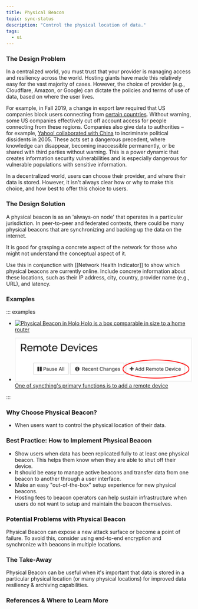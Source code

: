 ```yaml
---
title: Physical Beacon
topic: sync-status
description: "Control the physical location of data."
tags:
  - ui
---
```


### The Design Problem

In a centralized world, you must trust that your provider is managing
access and resiliency across the world. Hosting giants have made this
relatively easy for the vast majority of cases. However, the choice of provider
(e.g., Cloudflare, Amazon, or Google) can dictate the policies and terms of use
of data, based on where the user lives.

For example, in Fall 2019, a change in export law required that US companies
block users connecting from [certain countries](https://techcrunch.com/2019/07/29/github-ban-sanctioned-countries).
Without warning, some US companies effectively cut off account access for
people connecting from these regions. Companies also give data to authorities
– for example, [Yahoo! collaborated with
China](https://www.theguardian.com/world/2013/sep/08/chinese-activist-yahoo-email-freed)
to incriminate political dissidents in 2005. These acts set a dangerous
precedent, where knowledge can disappear, becoming inaccessible permanently, or
be shared with third parties without warning. This is a power
dynamic that creates information security vulnerabilities and is especially
dangerous for vulnerable populations with sensitive information.

In a decentralized world, users can choose their provider, and where their data
is stored. However, it isn't always clear how or why to make this choice, and
how best to offer this choice to users.

### The Design Solution

A physical beacon is as an 'always-on node' that operates in a particular
jurisdiction. In peer-to-peer and federated contexts, there could be many
physical beacons that are synchronizing and backing up the data on the internet.

It is good for grasping a concrete aspect of the network for those who might
not understand the conceptual aspect of it.

Use this in conjunction with [[Network Health
Indicator]] to show which physical beacons are
currently online. Include concrete information about these locations, such as
their IP address, city, country, provider name (e.g., URL), and latency.

### Examples

::: examples

- [![Physical Beacon in Holo](physical-beacon-holo.png) Holo is a box
  comparable in size to a home router](physical-beacon-holo.png)

- [![Physical Beacon in Syncthing](physical-beacon-syncthing.png) One of syncthing's primary functions is to add a remote device](physical-beacon-syncthing.png)

::: 

### Why Choose Physical Beacon?

- When users want to control the physical location of their data.

### Best Practice: How to Implement Physical Beacon

- Show users when data has been replicated fully to at least one physical beacon. This helps them know when they are able to shut off their device.
- It should be easy to manage active beacons and transfer data from one beacon to another through a user interface.
- Make an easy "out-of-the-box" setup experience for new physical beacons.
- Hosting fees to beacon operators can help sustain infrastructure when users
  do not want to setup and maintain the beacon themselves.

### Potential Problems with Physical Beacon

Physical Beacon can expose a new attack surface or become a point of failure.
To avoid this, consider using end-to-end encryption and synchronize with beacons
in multiple locations.

### The Take-Away

Physical Beacon can be useful when it's important that data is stored in
a particular physical location (or many physical locations) for improved data
resiliency & archiving capabilities.

### References & Where to Learn More

